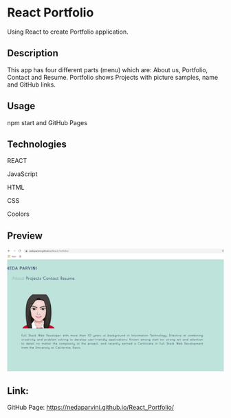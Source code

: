 # React Portfolio

Using React to create Portfolio application. 

## Description

This app has four different parts (menu) which are:
About us, Portfolio, Contact and Resume. 
Portfolio shows Projects with picture samples, name and GitHub links.


## Usage

npm start and GitHub Pages

## Technologies

REACT

JavaScript

HTML

CSS

Coolors


## Preview

![Screenshot](screenshot.jpg) 


## Link: 

GitHub Page: https://nedaparvini.github.io/React_Portfolio/
